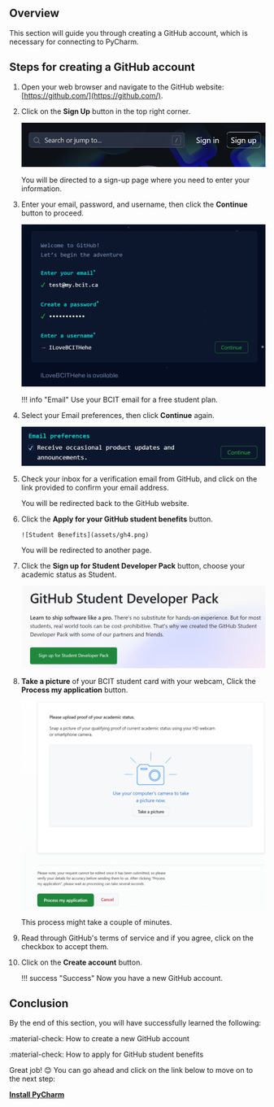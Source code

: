 ## Overview

This section will guide you through creating a GitHub account, which is necessary for connecting to PyCharm.

## Steps for creating a GitHub account

1. Open your web browser and navigate to the GitHub website: [https://github.com/](https://github.com/).
    
2. Click on the **Sign Up** button in the top right corner.

    ![Sign Up](assets/gh1.png)

    You will be directed to a sign-up page where you need to enter your information.

3.  Enter your email, password, and username, then click the **Continue** button to proceed.

    ![Enter Info](assets/gh2.png)

    !!! info "Email"
        Use your BCIT email for a free student plan.
        
4. Select your Email preferences, then click **Continue** again.

    ![Email preferences](assets/gh3.png)
    
5. Check your inbox for a verification email from GitHub, and click on the link provided to confirm your email address.
    
    You will be redirected back to the GitHub website.

6. Click the **Apply for your GitHub student benefits** button.
       
       ![Student Benefits](assets/gh4.png)

    You will be redirected to another page.

7. Click the **Sign up for Student Developer Pack** button, choose your academic status as Student.

    ![Student Pack](assets/gh5.png)

8. **Take a picture** of your BCIT student card with your webcam, Click the **Process my application** button.

    ![Academic Status](assets/gh6.png)

    This process might take a couple of minutes.

9. Read through GitHub's terms of service and if you agree, click on the checkbox to accept them.

10. Click on the **Create account** button.

    !!! success "Success"
        Now you have a new GitHub account.

## Conclusion

By the end of this section, you will have successfully learned the following:

:material-check: How to create a new GitHub account

:material-check: How to apply for GitHub student benefits


Great job! 😊 You can go ahead and click on the link below to move on to the next step:

**[Install PyCharm](pycharmInstallation.md)**